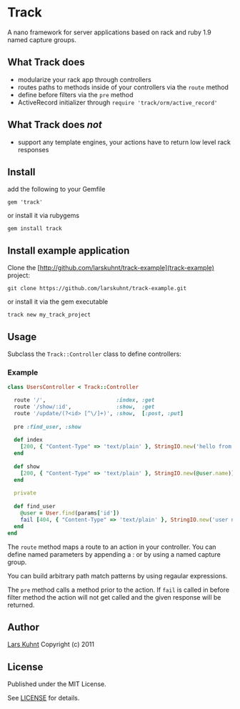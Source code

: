 # Track

A nano framework for server applications based on rack and ruby 1.9 named capture groups.

## What Track does

- modularize your rack app through controllers
- routes paths to methods inside of your controllers via the `route` method
- define before filters via the `pre` method
- ActiveRecord initializer through `require 'track/orm/active_record'`

## What Track does *not*

- support any template engines, your actions have to return low level rack responses

## Install

add the following to your Gemfile

`gem 'track'`

or install it via rubygems

`gem install track`

## Install example application

Clone the [http://github.com/larskuhnt/track-example](track-example) project:

```
git clone https://github.com/larskuhnt/track-example.git
```

or install it via the gem executable

```
track new my_track_project
```

## Usage

Subclass the `Track::Controller` class to define controllers:

### Example

```ruby
class UsersController < Track::Controller

  route '/',                      :index, :get
  route '/show/:id',              :show,  :get
  route '/update/(?<id> [^\/]+)', :show,  [:post, :put]
  
  pre :find_user, :show
  
  def index
    [200, { "Content-Type" => 'text/plain' }, StringIO.new('hello from index')]
  end
  
  def show
    [200, { "Content-Type" => 'text/plain' }, StringIO.new(@user.name)]
  end
  
  private
  
  def find_user
    @user = User.find(params['id'])
    fail [404, { "Content-Type" => 'text/plain' }, StringIO.new('user not found')] unless @user
  end
end
```

The `route` method maps a route to an action in your controller. You can define named parameters by appending a : or by using a named capture group.

You can build arbitrary path match patterns by using regaular expressions.

The `pre` method calls a method prior to the action. If `fail` is called in before filter method the action will not get called and the given response will be returned.

## Author

[Lars Kuhnt](http://www.github.com/larskuhnt)
Copyright (c) 2011

## License

Published under the MIT License.

See [LICENSE](LICENSE) for details.
